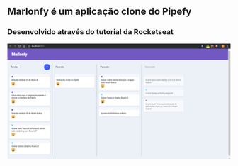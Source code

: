 ## Marlonfy é um aplicação clone do Pipefy

### Desenvolvido através do tutorial da Rocketseat

![](https://github.com/Marlon-Paulo-da-Silva/MarlonFy/blob/master/marlonfy.PNG)
